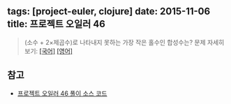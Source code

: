 tags: [project-euler, clojure]
date: 2015-11-06
title: 프로젝트 오일러 46
---
> (소수 + 2×제곱수)로 나타내지 못하는 가장 작은 홀수인 합성수는?
> 문제 자세히 보기: [[국어]](http://euler.synap.co.kr/prob_detail.php?id=46) [[영어]](https://projecteuler.net/problem=46)



## 참고
* [프로젝트 오일러 46 풀이 소스 코드](https://github.com/ntalbs/euler/blob/master/src/p046.clj)
